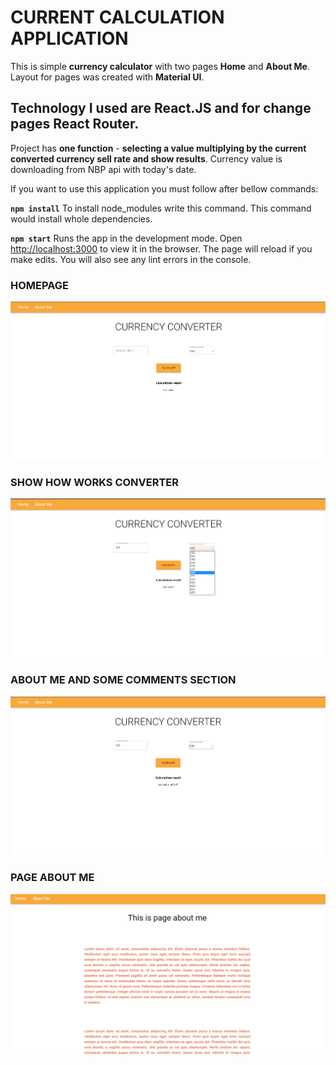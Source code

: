 # CURRENT CALCULATION APPLICATION

This is simple **currency calculator** with two pages **Home** and **About Me**.
Layout for pages was created with **Material UI**.

## Technology I used are **React.JS** and for change pages **React Router**.

Project has **one function** - **selecting a value multiplying by the current converted currency sell rate and show results**.
Currency value is downloading from NBP api with today's date.

If you want to use this application you must follow after bellow commands:

**`npm install`**
To install node_modules write this command.
This command would install whole dependencies.

**`npm start`**
Runs the app in the development mode.
Open [http://localhost:3000](http://localhost:3000) to view it in the browser.
The page will reload if you make edits.
You will also see any lint errors in the console.


### HOMEPAGE

![cover](./img/homepage.png)

### SHOW HOW WORKS CONVERTER

![cover](./img/converterwork.png)

### ABOUT ME AND SOME COMMENTS SECTION

![cover](./img/result.png)

### PAGE ABOUT ME

![cover](./img/aboutme.png)

